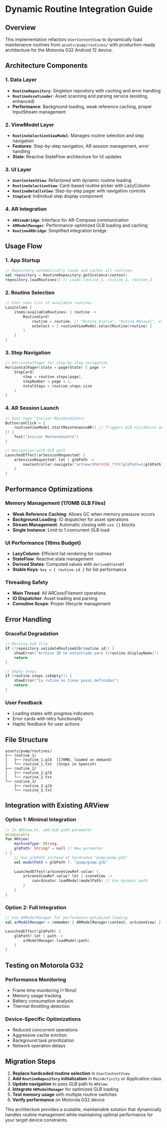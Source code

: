 # Dynamic Routine Integration Guide

## Overview
This implementation refactors `UserContentView` to dynamically load maintenance routines from `assets/pump/routines/` with production-ready architecture for the Motorola G32 Android 12 device.

## Architecture Components

### 1. Data Layer
- **`RoutineRepository`**: Singleton repository with caching and error handling
- **`RoutineAssetLoader`**: Asset scanning and parsing service (existing, enhanced)
- **Performance**: Background loading, weak reference caching, proper InputStream management

### 2. ViewModel Layer
- **`RoutineSelectionViewModel`**: Manages routine selection and step navigation
- **Features**: Step-by-step navigation, AR session management, error handling
- **State**: Reactive StateFlow architecture for UI updates

### 3. UI Layer
- **`UserContentView`**: Refactored with dynamic routine loading
- **`RoutineSelectionView`**: Card-based routine picker with LazyColumn
- **`RoutineDetailsView`**: Step-by-step pager with navigation controls
- **`StepCard`**: Individual step display component

### 4. AR Integration
- **`ARViewBridge`**: Interface for AR-Compose communication
- **`ARModelManager`**: Performance-optimized GLB loading and caching
- **`RoutineARBridge`**: Simplified integration bridge

## Usage Flow

### 1. App Startup
```kotlin
// Repository automatically loads and caches all routines
val repository = RoutineRepository.getInstance(context)
repository.loadRoutines() // Loads routine_1, routine_2, routine_3
```

### 2. Routine Selection
```kotlin
// User sees list of available routines
LazyColumn {
    items(availableRoutines) { routine ->
        RoutineCard(
            routine = routine, // "Rutina Diaria", "Rutina Mensual", etc.
            onSelect = { routineViewModel.selectRoutine(routine) }
        )
    }
}
```

### 3. Step Navigation
```kotlin
// HorizontalPager for step-by-step navigation
HorizontalPager(state = pagerState) { page ->
    StepCard(
        step = routine.steps[page],
        stepNumber = page + 1,
        totalSteps = routine.steps.size
    )
}
```

### 4. AR Session Launch
```kotlin
// User taps "Iniciar Mantenimiento"
Button(onClick = { 
    routineViewModel.startMaintenanceAR() // Triggers GLB validation and loading
}) {
    Text("Iniciar Mantenimiento")
}

// Navigation with GLB path
LaunchedEffect(arSessionRequested) {
    arSessionRequested?.let { glbPath ->
        navController.navigate("arView/$MACHINE_TYPE?glbPath=${glbPath}")
    }
}
```

## Performance Optimizations

### Memory Management (170MB GLB Files)
- **Weak Reference Caching**: Allows GC when memory pressure occurs
- **Background Loading**: IO dispatcher for asset operations
- **Stream Management**: Automatic closing with `use {}` blocks
- **Single Instance**: Limit to 1 concurrent GLB load

### UI Performance (16ms Budget)
- **LazyColumn**: Efficient list rendering for routines
- **StateFlow**: Reactive state management
- **Derived States**: Computed values with `derivedStateOf`
- **Stable Keys**: `key = { routine.id }` for list performance

### Threading Safety
- **Main Thread**: All ARCore/Filament operations
- **IO Dispatcher**: Asset loading and parsing
- **Coroutine Scope**: Proper lifecycle management

## Error Handling

### Graceful Degradation
```kotlin
// Missing GLB file
if (!repository.validateRoutineGlb(routine.id)) {
    showError("Archivo 3D no encontrado para ${routine.displayName}")
    return
}

// Empty steps
if (routine.steps.isEmpty()) {
    showError("La rutina no tiene pasos definidos")
    return
}
```

### User Feedback
- Loading states with progress indicators
- Error cards with retry functionality
- Haptic feedback for user actions

## File Structure
```
assets/pump/routines/
├── routine_1/
│   ├── routine_1.glb  (170MB, loaded on demand)
│   └── routine_1.txt  (Steps in Spanish)
├── routine_2/
│   ├── routine_2.glb
│   └── routine_2.txt
└── routine_3/
    ├── routine_3.glb
    └── routine_3.txt
```

## Integration with Existing ARView

### Option 1: Minimal Integration
```kotlin
// In ARView.kt, add GLB path parameter
@Composable
fun ARView(
    machineType: String,
    glbPath: String? = null // New parameter
) {
    // Use glbPath instead of hardcoded "pump/pump.glb"
    val modelPath = glbPath ?: "pump/pump.glb"
    
    LaunchedEffect(arSceneViewRef.value) {
        arSceneViewRef.value?.let { sceneView ->
            coordinator.loadModel(modelPath) // Use dynamic path
        }
    }
}
```

### Option 2: Full Integration
```kotlin
// Use ARModelManager for performance-optimized loading
val arModelManager = remember { ARModelManager(context, arSceneView) }

LaunchedEffect(glbPath) {
    glbPath?.let { path ->
        arModelManager.loadModel(path)
    }
}
```

## Testing on Motorola G32

### Performance Monitoring
- Frame time monitoring (<16ms)
- Memory usage tracking
- Battery consumption analysis
- Thermal throttling detection

### Device-Specific Optimizations
- Reduced concurrent operations
- Aggressive cache eviction
- Background task prioritization
- Network operation delays

## Migration Steps

1. **Replace hardcoded routine selection** in `UserContentView`
2. **Add `RoutineRepository` initialization** in `MainActivity` or Application class
3. **Update navigation** to pass GLB path to `ARView`
4. **Integrate `ARModelManager`** for optimized GLB loading
5. **Test memory usage** with multiple routine switches
6. **Verify performance** on Motorola G32 device

This architecture provides a scalable, maintainable solution that dynamically handles routine management while maintaining optimal performance for your target device constraints.
